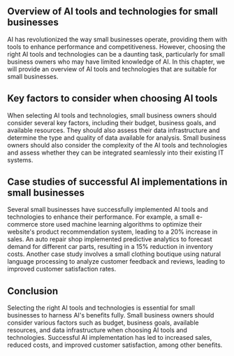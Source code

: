 

Overview of AI tools and technologies for small businesses
----------------------------------------------------------

AI has revolutionized the way small businesses operate, providing them with tools to enhance performance and competitiveness. However, choosing the right AI tools and technologies can be a daunting task, particularly for small business owners who may have limited knowledge of AI. In this chapter, we will provide an overview of AI tools and technologies that are suitable for small businesses.

Key factors to consider when choosing AI tools
----------------------------------------------

When selecting AI tools and technologies, small business owners should consider several key factors, including their budget, business goals, and available resources. They should also assess their data infrastructure and determine the type and quality of data available for analysis. Small business owners should also consider the complexity of the AI tools and technologies and assess whether they can be integrated seamlessly into their existing IT systems.

Case studies of successful AI implementations in small businesses
-----------------------------------------------------------------

Several small businesses have successfully implemented AI tools and technologies to enhance their performance. For example, a small e-commerce store used machine learning algorithms to optimize their website's product recommendation system, leading to a 20% increase in sales. An auto repair shop implemented predictive analytics to forecast demand for different car parts, resulting in a 15% reduction in inventory costs. Another case study involves a small clothing boutique using natural language processing to analyze customer feedback and reviews, leading to improved customer satisfaction rates.

Conclusion
----------

Selecting the right AI tools and technologies is essential for small businesses to harness AI's benefits fully. Small business owners should consider various factors such as budget, business goals, available resources, and data infrastructure when choosing AI tools and technologies. Successful AI implementation has led to increased sales, reduced costs, and improved customer satisfaction, among other benefits.
